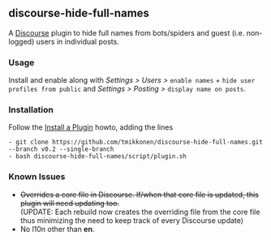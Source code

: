 ## discourse-hide-full-names

A [Discourse](https://github.com/discourse/discourse) plugin to hide full names from bots/spiders and guest (i.e. non-logged) users in individual posts.

### Usage

Install and enable along with _Settings > Users >_ `enable names` + `hide user profiles from public` and _Settings > Posting >_ `display name on posts`.

### Installation

Follow the [Install a Plugin](https://meta.discourse.org/t/install-a-plugin/19157) howto, adding the lines
```
- git clone https://github.com/tmikkonen/discourse-hide-full-names.git --branch v0.2 --single-branch
- bash discourse-hide-full-names/script/plugin.sh
```

### Known Issues
* ~~Overrides a core file in Discourse. If/when that core file is updated, this plugin will need updating too.~~  
  (UPDATE: Each rebuild now creates the overriding file from the core file thus minimizing the need to keep track of every Discourse update)
* No l10n other than **en**.
